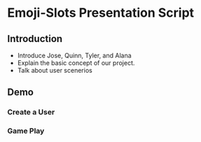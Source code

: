 # Emoji-Slots Presentation Script

## Introduction
  - Introduce Jose, Quinn, Tyler, and Alana
  - Explain the basic concept of our project.
  - Talk about user scenerios

## Demo

### Create a User

### Game Play
